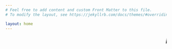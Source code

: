 ```yaml
---
# Feel free to add content and custom Front Matter to this file.
# To modify the layout, see https://jekyllrb.com/docs/themes/#overriding-theme-defaults

layout: home
---
```

<html>

<style>


@import "{{ site.theme }}";
</style>

<body>
<marquee style="color:black;font-size: 20pt" behavior="scroll" direction="left"><i> Hi Welcome to my blog site!</I></marquee>

</body>
</html>
